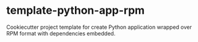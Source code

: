 # template-python-app-rpm

Cookiecutter project template for create Python application wrapped over RPM format with dependencies embedded.
